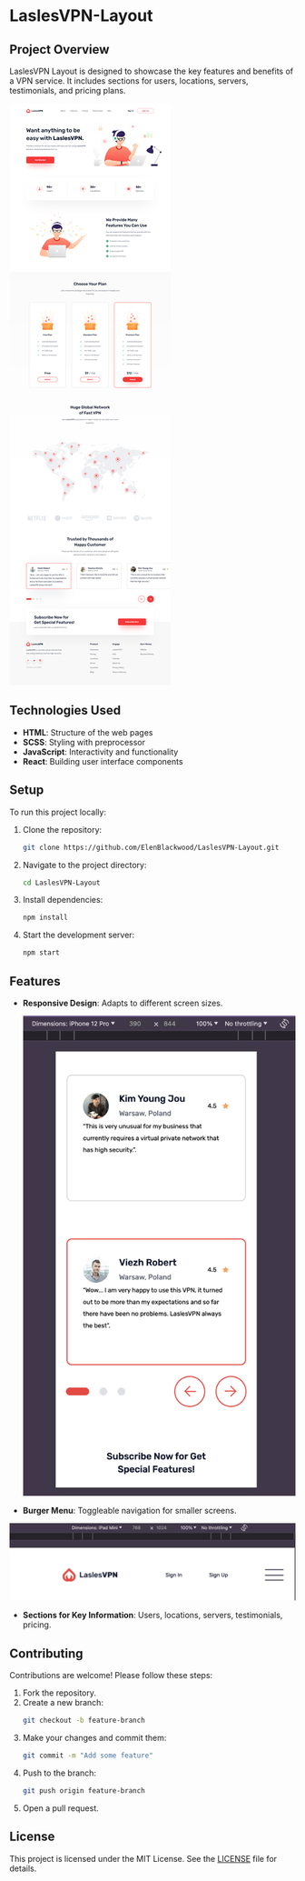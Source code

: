 # LaslesVPN-Layout

## Project Overview

LaslesVPN Layout is designed to showcase the key features and benefits of a VPN service. It includes sections for users, locations, servers, testimonials, and pricing plans.

![LaslesVPN Screenshot](LaslesVPN/src/assets/img/Layout.jpg)


## Technologies Used

- **HTML**: Structure of the web pages
- **SCSS**: Styling with preprocessor
- **JavaScript**: Interactivity and functionality
- **React**: Building user interface components

## Setup

To run this project locally:

1. Clone the repository:
   ```bash
   git clone https://github.com/ElenBlackwood/LaslesVPN-Layout.git
   ```
2. Navigate to the project directory:
   ```bash
   cd LaslesVPN-Layout
   ```
3. Install dependencies:
   ```bash
   npm install
   ```
4. Start the development server:
   ```bash
   npm start
   ```

## Features

- **Responsive Design**: Adapts to different screen sizes.

  ![LaslesVPN Screenshot](LaslesVPN/src/assets/img/responsive-slick.png)

- **Burger Menu**: Toggleable navigation for smaller screens.

![LaslesVPN Screenshot](LaslesVPN/src/assets/img/responsive-nav.png)

- **Sections for Key Information**: Users, locations, servers, testimonials, pricing.

## Contributing

Contributions are welcome! Please follow these steps:

1. Fork the repository.
2. Create a new branch:
   ```bash
   git checkout -b feature-branch
   ```
3. Make your changes and commit them:
   ```bash
   git commit -m "Add some feature"
   ```
4. Push to the branch:
   ```bash
   git push origin feature-branch
   ```
5. Open a pull request.

## License

This project is licensed under the MIT License. See the [LICENSE](LICENSE) file for details.
